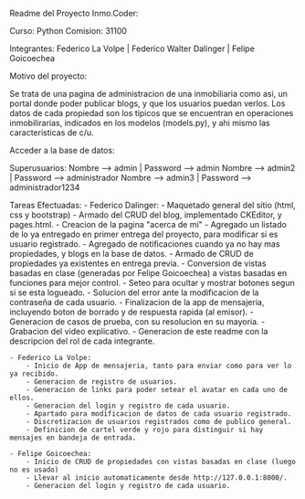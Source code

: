 Readme del Proyecto Inmo.Coder:

Curso: Python
Comision: 31100 

Integrantes: Federico La Volpe | Federico Walter Dalinger | Felipe Goicoechea

Motivo del proyecto: 

Se trata de una pagina de administracion de una inmobiliaria como asi, un portal donde poder publicar blogs, y que los usuarios puedan verlos. Los datos de cada propiedad son los tipicos que se encuentran en operaciones inmobilirarias, indicados en los modelos (models.py), y ahi mismo las caracteristicas de c/u.

Acceder a la base de datos:

Superusuarios:  Nombre --> admin  | Password --> admin
                Nombre --> admin2 | Password --> administrador
                Nombre --> admin3 | Password --> administrador1234

Tareas Efectuadas:
    - Federico Dalinger:
        - Maquetado general del sitio (html, css y bootstrap)
        - Armado del CRUD del blog, implementado CKEditor, y pages.html.
        - Creacion de la pagina "acerca de mi"
        - Agregado un listado de lo ya entregado en primer entrega del proyecto, para modificar si es usuario registrado.
        - Agregado de notificaciones cuando ya no hay mas propiedades, y blogs en la base de datos.
        - Armado de CRUD de propiedades ya existentes en entrega previa.
        - Conversion de vistas basadas en clase (generadas por Felipe Goicoechea) a vistas basadas en funciones para mejor control.
        - Seteo para ocultar y mostrar botones segun si se esta logueado.
        - Solucion del error ante la modificacion de la contraseña de cada usuario.
        - Finalizacion de la app de mensajeria, incluyendo boton de borrado y de respuesta rapida (al emisor).
        - Generacion de casos de prueba, con su resolucion en su mayoria.
        - Grabacion del video explicativo.
        - Generacion de este readme con la descripcion del rol de cada integrante.
    
    - Federico La Volpe:
        - Inicio de App de mensajeria, tanto para enviar como para ver lo ya recibido.
        - Generacion de registro de usuarios.
        - Generacion de links para poder setear el avatar en cada uno de ellos.
        - Generacion del login y registro de cada usuario.
        - Apartado para modificacion de datos de cada usuario registrado.
        - Discretizacion de usuarios registrados como de publico general.
        - Definicion de cartel verde y rojo para distinguir si hay mensajes en bandeja de entrada.

    - Felipe Goicoechea:
        - Inicio de CRUD de propiedades con vistas basadas en clase (luego no es usado)
        - Llevar al inicio automaticamente desde http://127.0.0.1:8000/.
        - Generacion del login y registro de cada usuario.

    
